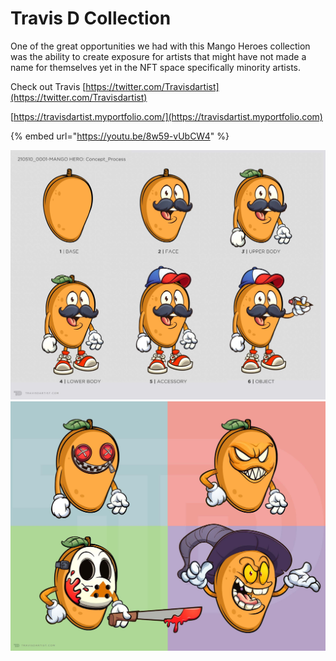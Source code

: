 # Travis D Collection

One of the great opportunities we had with this Mango Heroes collection was the ability to create exposure for artists that might have not made a name for themselves yet in the NFT space specifically minority artists.

Check out Travis [https://twitter.com/Travisdartist](https://twitter.com/Travisdartist)

[https://travisdartist.myportfolio.com/](https://travisdartist.myportfolio.com)

{% embed url="https://youtu.be/8w59-vUbCW4" %}

![](../../../.gitbook/assets/MH-Concept-Sheet.png)![](../../../.gitbook/assets/MH-Concept-Halloween-r2.jpg)
